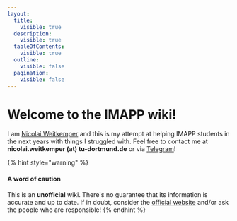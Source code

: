 ```yaml
---
layout:
  title:
    visible: true
  description:
    visible: true
  tableOfContents:
    visible: true
  outline:
    visible: false
  pagination:
    visible: false
---
```


# Welcome to the IMAPP wiki!

I am [Nicolai Weitkemper](https://nicolaiweitkemper.de) and this is my attempt at helping IMAPP students in the next years with things I struggled with. Feel free to contact me at **nicolai.weitkemper (at) tu-dortmund.de** or via [Telegram](https://t.me/nico_weio)!

{% hint style="warning" %}
#### A word of caution

This is an **unofficial** wiki. There's no guarantee that its information is accurate and up to date. If in doubt, consider the [official website](https://imapp.eu/) and/or ask the people who are responsible!
{% endhint %}

